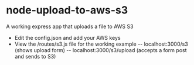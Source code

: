 # node-upload-to-aws-s3
A working express app that uploads a file to AWS S3

- Edit the config.json and add your AWS keys
- View the /routes/s3.js file for the working example
-- localhost:3000/s3 (shows upload form)
-- localhost:3000/s3/upload (accepts a form post and sends to S3)
